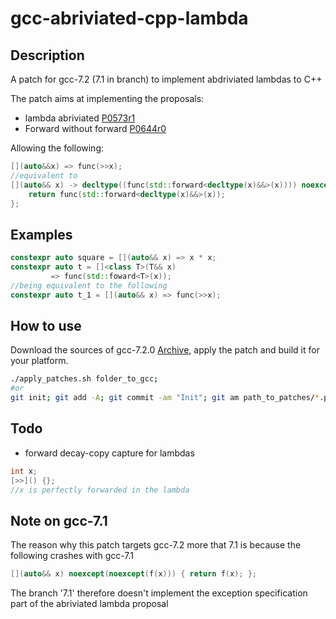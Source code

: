 # gcc-abriviated-cpp-lambda

## Description
A patch for gcc-7.2 (7.1 in branch) to implement abdriviated lambdas to C++

The patch aims at implementing the proposals:
* lambda abriviated [P0573r1](http://www.open-std.org/jtc1/sc22/wg21/docs/papers/2017/p0573r1.html)
* Forward without forward [P0644r0](http://www.open-std.org/jtc1/sc22/wg21/docs/papers/2017/p0644r0.html)

Allowing the following:
```c++
[](auto&&x) => func(>>x);
//equivalent to
[](auto&& x) -> decltype((func(std::forward<decltype(x)&&>(x)))) noexcept(noexcept(func(std::forward<decltype(x)&&>(x)))) {
    return func(std::forward<decltype(x)&&>(x));
};
```

## Examples

```c++
constexpr auto square = [](auto&& x) => x * x;
constexpr auto t = []<class T>(T&& x)
         => func(std::foward<T>(x));
//being equivalent to the following
constexpr auto t_1 = [](auto&& x) => func(>>x);
```
## How to use

Download the sources of gcc-7.2.0 [Archive](https://gcc.gnu.org/mirrors.html), apply the patch and build it for your platform. 

```sh
./apply_patches.sh folder_to_gcc;
#or
git init; git add -A; git commit -am "Init"; git am path_to_patches/*.patch;
```

## Todo
* forward decay-copy capture for lambdas
```c++
int x;
[>>]() {};
//x is perfectly forwarded in the lambda
```

## Note on gcc-7.1

The reason why this patch targets gcc-7.2 more that 7.1 is because the following crashes with gcc-7.1
```c++
[](auto&& x) noexcept(noexcept(f(x))) { return f(x); };
```
The branch '7.1' therefore doesn't implement the exception specification part of the abriviated lambda proposal
